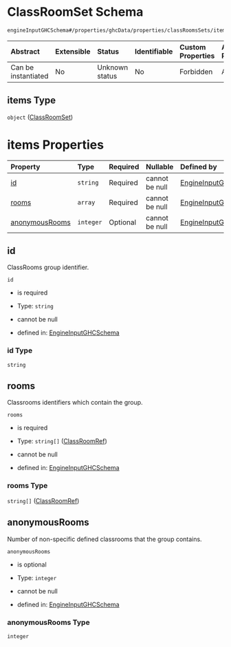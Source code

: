 # ClassRoomSet Schema

```txt
engineInputGHCSchema#/properties/ghcData/properties/classRoomsSets/items
```



| Abstract            | Extensible | Status         | Identifiable | Custom Properties | Additional Properties | Access Restrictions | Defined In                                                        |
| :------------------ | :--------- | :------------- | :----------- | :---------------- | :-------------------- | :------------------ | :---------------------------------------------------------------- |
| Can be instantiated | No         | Unknown status | No           | Forbidden         | Allowed               | none                | [ghc.schema.json*](../out/ghc.schema.json "open original schema") |

## items Type

`object` ([ClassRoomSet](ghc-properties-ghcdata-properties-classroomssets-classroomset.md))

# items Properties

| Property                          | Type      | Required | Nullable       | Defined by                                                                                                                                                                                                              |
| :-------------------------------- | :-------- | :------- | :------------- | :---------------------------------------------------------------------------------------------------------------------------------------------------------------------------------------------------------------------- |
| [id](#id)                         | `string`  | Required | cannot be null | [EngineInputGHCSchema](ghc-properties-ghcdata-properties-classroomssets-classroomset-properties-id.md "engineInputGHCSchema#/properties/ghcData/properties/classRoomsSets/items/properties/id")                         |
| [rooms](#rooms)                   | `array`   | Required | cannot be null | [EngineInputGHCSchema](ghc-properties-ghcdata-properties-classroomssets-classroomset-properties-classroomentries.md "engineInputGHCSchema#/properties/ghcData/properties/classRoomsSets/items/properties/rooms")        |
| [anonymousRooms](#anonymousrooms) | `integer` | Optional | cannot be null | [EngineInputGHCSchema](ghc-properties-ghcdata-properties-classroomssets-classroomset-properties-anonymousrooms.md "engineInputGHCSchema#/properties/ghcData/properties/classRoomsSets/items/properties/anonymousRooms") |

## id

ClassRooms group identifier.

`id`

*   is required

*   Type: `string`

*   cannot be null

*   defined in: [EngineInputGHCSchema](ghc-properties-ghcdata-properties-classroomssets-classroomset-properties-id.md "engineInputGHCSchema#/properties/ghcData/properties/classRoomsSets/items/properties/id")

### id Type

`string`

## rooms

Classrooms identifiers which contain the group.

`rooms`

*   is required

*   Type: `string[]` ([ClassRoomRef](ghc-properties-ghcdata-properties-classroomssets-classroomset-properties-classroomentries-classroomref.md))

*   cannot be null

*   defined in: [EngineInputGHCSchema](ghc-properties-ghcdata-properties-classroomssets-classroomset-properties-classroomentries.md "engineInputGHCSchema#/properties/ghcData/properties/classRoomsSets/items/properties/rooms")

### rooms Type

`string[]` ([ClassRoomRef](ghc-properties-ghcdata-properties-classroomssets-classroomset-properties-classroomentries-classroomref.md))

## anonymousRooms

Number of non-specific defined classrooms that the group contains.

`anonymousRooms`

*   is optional

*   Type: `integer`

*   cannot be null

*   defined in: [EngineInputGHCSchema](ghc-properties-ghcdata-properties-classroomssets-classroomset-properties-anonymousrooms.md "engineInputGHCSchema#/properties/ghcData/properties/classRoomsSets/items/properties/anonymousRooms")

### anonymousRooms Type

`integer`
